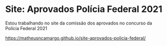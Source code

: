 # Site: Aprovados Polícia Federal 2021
Estou trabalhando no site da comissão dos aprovados no concurso da Polícia Federal 2021

https://matheusncamargo.github.io/site-aprovados-policia-federal/

